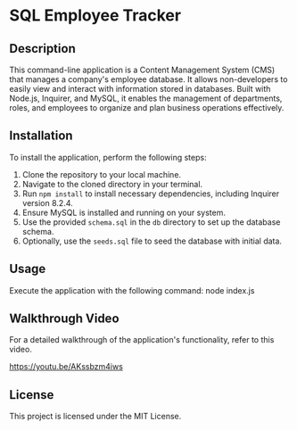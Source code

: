 # SQL Employee Tracker

## Description

This command-line application is a Content Management System (CMS) that manages a company's employee database. It allows non-developers to easily view and interact with information stored in databases. Built with Node.js, Inquirer, and MySQL, it enables the management of departments, roles, and employees to organize and plan business operations effectively.

## Installation

To install the application, perform the following steps:

1. Clone the repository to your local machine.
2. Navigate to the cloned directory in your terminal.
3. Run `npm install` to install necessary dependencies, including Inquirer version 8.2.4.
4. Ensure MySQL is installed and running on your system.
5. Use the provided `schema.sql` in the `db` directory to set up the database schema.
6. Optionally, use the `seeds.sql` file to seed the database with initial data.

## Usage

Execute the application with the following command:
node index.js

## Walkthrough Video
For a detailed walkthrough of the application's functionality, refer to this video.

https://youtu.be/AKssbzm4iws

## License
This project is licensed under the MIT License.
